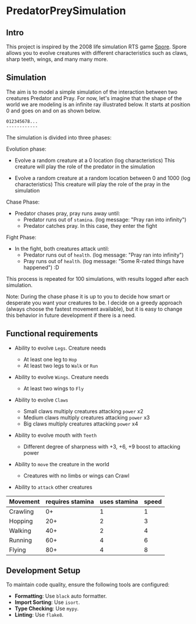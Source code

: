 # PredatorPreySimulation

## Intro

This project is inspired by the 2008 life simulation RTS game [Spore](https://www.spore.com/). Spore allows you to evolve creatures with different characteristics such as claws, sharp teeth, wings, and many many more.

## Simulation

The aim is to model a simple simulation of the interaction between two creatures Predator and Pray. For now, let's imagine that the shape of the world we are modeling is an infinite ray illustrated below. It starts at position 0 and goes on and on as shown below.

```
012345678...
------------
```

The simulation is divided into three phases:

Evolution phase:

- Evolve a random creature at a 0 location (log characteristics)
  This creature will play the role of the predator in the simulation

- Evolve a random creature at a random location between 0 and 1000 (log characteristics)
  This creature will play the role of the pray in the simulation

Chase Phase:

- Predator chases pray, pray runs away until:
  * Predator runs out of `stamina`. (log message: "Pray ran into infinity")
  * Predator catches pray. In this case, they enter the fight

Fight Phase:

- In the fight, both creatures attack until:
  * Predator runs out of `health`. (log message: "Pray ran into infinity")
  * Pray runs out of `health`. (log message: "Some R-rated things have happened") :D

This process is repeated for 100 simulations, with results logged after each simulation.

Note: During the chase phase it is up to you to decide how smart or desperate you want your creatures to be.
I decide on a greedy approach (always choose the fastest movement available), but it is easy to change this
behavior in future development if there is a need.

## Functional requirements

- Ability to evolve `Legs`. Creature needs
  * At least one leg to `Hop`
  * At least two legs to `Walk` or `Run`

- Ability to evolve `Wings`. Creature needs
  * At least two wings to `Fly`

- Ability to evolve `Claws`
  * Small claws multiply creatures attacking `power` x2
  * Medium claws multiply creatures attacking `power` x3
  * Big claws multiply creatures attacking `power` x4

- Ability to evolve mouth with `Teeth`
  * Different degree of sharpness with +3, +6, +9 boost to attacking power

- Ability to `move` the creature in the world
  * Creatures with no limbs or wings can Crawl

- Ability to `attack` other creatures

Movement | requires stamina | uses stamina | speed |
---------|------------------|--------------|-------|
Crawling | 0+               | 1            | 1     |
Hopping  | 20+              | 2            | 3     |
Walking  | 40+              | 2            | 4     |
Running  | 60+              | 4            | 6     |
Flying   | 80+              | 4            | 8     |


## Development Setup

To maintain code quality, ensure the following tools are configured:

- **Formatting**: Use `black` auto formatter.
- **Import Sorting**: Use `isort`.
- **Type Checking**: Use `mypy`.
- **Linting**: Use `flake8`.
